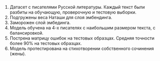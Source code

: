 1. Датасет с писателями Русской литературы. Каждый текст были разбиты на обучающую, проверочную и тестовую выборки.
2. Подгружены веса Наташи для слоя эмбендинга.
3. Заморожен слой эмбединга.
4. Модель обучена на 4-х писателях с наибольшим размером текста, с балансировкой.
5. Пострена матрицу ошибок на тестовых образцах. Средняя точности более 90% на тестовых образцах.
6. Модель протестирована на стихотворении собственного сочинения (жены).
